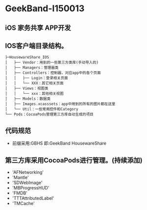 # GeekBand-I150013
## iOS 家务共享 APP开发
## IOS客户端目录结构。
	
	├─HousewareShare_IOS
	│   ├── Vendor：用到的一些第三方类库(手动导入的)
	│   ├── Managers：管理器类
	│   ├── Controllers：控制器，对应app中的各个页面
	│   │   ├── Login：登录相关页面
	│   │   └── XXX：其它相关页面
	│   ├── Views：视图类
	│   │   └── xxx：其他相关视图
	│   ├── Models：数据类
	│   ├── Images.xcasssets：app中用到的所有的图片都在这里
	│   └── Util：一些常用控件和Category
	└── Pods：CocoaPods管理第三方库自动生成的项目
	
	
## 代码规范
- 前缀采用:GBHS 即:GeekBand HousewareShare

## 第三方库采用CocoaPods进行管理。(持续添加)
- 'AFNetworking'
- 'Mantle'
- 'SDWebImage'
- 'MBProgressHUD'
- 'FMDB'
- 'TTTAttributedLabel'
- 'TMCache'